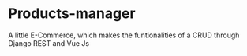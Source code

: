 # Products-manager

A little E-Commerce, which makes the funtionalities of a CRUD through Django REST and Vue Js
